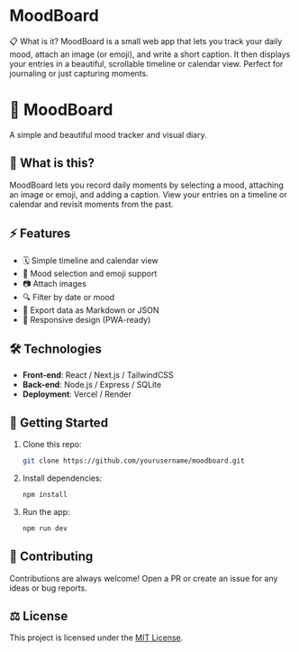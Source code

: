 # MoodBoard
📋 What is it? MoodBoard is a small web app that lets you track your daily mood, attach an image (or emoji), and write a short caption. It then displays your entries in a beautiful, scrollable timeline or calendar view. Perfect for journaling or just capturing moments.

# 🌈 MoodBoard
A simple and beautiful mood tracker and visual diary.

## 🧐 What is this?
MoodBoard lets you record daily moments by selecting a mood, attaching an image or emoji, and adding a caption. View your entries on a timeline or calendar and revisit moments from the past.

## ⚡ Features
- 🗓️ Simple timeline and calendar view
- 🙂 Mood selection and emoji support
- 📷 Attach images
- 🔍 Filter by date or mood
- 💾 Export data as Markdown or JSON
- 📱 Responsive design (PWA-ready)

## 🛠️ Technologies
- **Front-end**: React / Next.js / TailwindCSS
- **Back-end**: Node.js / Express / SQLite
- **Deployment**: Vercel / Render

## 🚀 Getting Started
1. Clone this repo:
    ```bash
    git clone https://github.com/yourusername/moodboard.git
    ```
2. Install dependencies:
    ```bash
    npm install
    ```
3. Run the app:
    ```bash
    npm run dev
    ```

## 🤝 Contributing
Contributions are always welcome! Open a PR or create an issue for any ideas or bug reports.

## ⚖️ License
This project is licensed under the [MIT License](LICENSE).
